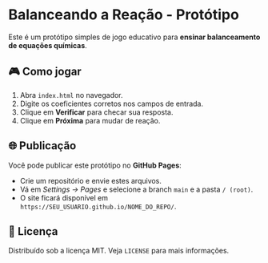 # Balanceando a Reação - Protótipo

Este é um protótipo simples de jogo educativo para **ensinar balanceamento de equações químicas**.

## 🎮 Como jogar
1. Abra `index.html` no navegador.
2. Digite os coeficientes corretos nos campos de entrada.
3. Clique em **Verificar** para checar sua resposta.
4. Clique em **Próxima** para mudar de reação.

## 🌐 Publicação
Você pode publicar este protótipo no **GitHub Pages**:
- Crie um repositório e envie estes arquivos.
- Vá em *Settings → Pages* e selecione a branch `main` e a pasta `/ (root)`.
- O site ficará disponível em `https://SEU_USUARIO.github.io/NOME_DO_REPO/`.

## 📄 Licença
Distribuído sob a licença MIT. Veja `LICENSE` para mais informações.
